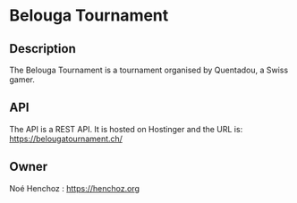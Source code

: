 # Belouga Tournament

## Description
The Belouga Tournament is a tournament organised by Quentadou, a Swiss gamer.

## API
The API is a REST API. It is hosted on Hostinger and the URL is: https://belougatournament.ch/

## Owner
Noé Henchoz : https://henchoz.org
